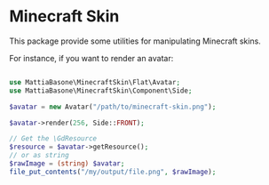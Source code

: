 # Minecraft Skin

This package provide some utilities for manipulating Minecraft skins.

For instance, if you want to render an avatar:
```php

use MattiaBasone\MinecraftSkin\Flat\Avatar;
use MattiaBasone\MinecraftSkin\Component\Side;

$avatar = new Avatar("/path/to/minecraft-skin.png");

$avatar->render(256, Side::FRONT);

// Get the \GdResource
$resource = $avatar->getResource();
// or as string
$rawImage = (string) $avatar;
file_put_contents("/my/output/file.png", $rawImage);

```